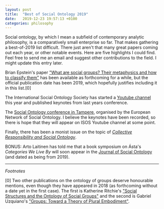 ```yaml
---
layout: post
title:  "Best of Social Ontology 2019"
date:   2019-12-23 19:57:13 +0100
categories: philosophy
---
```


Social ontology, by which I mean a subfield of contemporary analytic philosophy, is a comparatively small enterprise so far. That makes gathering a best-of-2019 list difficult. There just aren't that many great papers coming out each year, or other notable events. Here are five highlights I could find. Feel free to send me an email and suggest other contributions to the field. I might update this entry later.

Brian Epstein's paper ["What are social groups? Their metaphysics and how to classify them"](https://philpapers.org/rec/EPSWAS-2) has been available as forthcoming for a while, but the official publication date has been 2019, which hopefully justifies including it in this list.[0]

The International Social Ontology Society has started a [Youtube channel](https://www.youtube.com/channel/UCoHANz5VREBjb_TBoWx0a8A) this year and published keynotes from last years conference. 

The [Social Ontology conference in Tampere](https://isosonline.org/SO2019), organised by the European Network of Social Ontology. I believe the keynotes have been recorded, so there is hope that they will appear on ISOS Youtube channel at some point.

Finally, there has been a monist issue on the topic of [*Collective Responsibility and Social Ontology*](https://academic.oup.com/monist/issue/102/2).

BONUS: Arto Laitinen has told me that a book symposium on Ásta's *Categories We Live By* will soon appear in the [Journal of Social Ontology](https://www.degruyter.com/view/j/jso) (and dated as being from 2019).

***
*Footnotes*

[0] Two other publications on the ontology of groups deserve honourable mentions, even though they have appeared in 2018 (as forthcoming without a date yet in the first case). The first is Katherine Ritchie's ["Social Structures and the Ontology of Social Groups"](https://philpapers.org/rec/RITSSA-4) and the second is Gabriel Uzquiano's ["Groups: Toward a Theory of Plural Embodiment"](https://philpapers.org/rec/UZQGTA).
